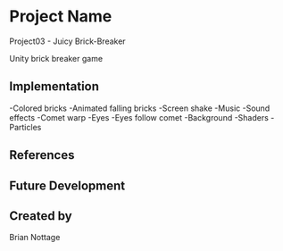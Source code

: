 # Project Name
Project03 - Juicy Brick-Breaker

Unity brick breaker game

## Implementation
-Colored bricks
-Animated falling bricks
-Screen shake
-Music
-Sound effects
-Comet warp
-Eyes
-Eyes follow comet
-Background
-Shaders
-Particles

## References

## Future Development

## Created by
Brian Nottage
